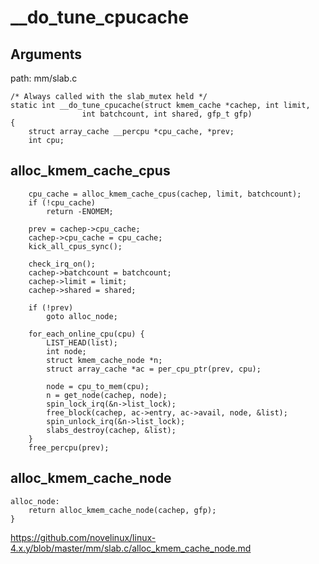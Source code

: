 __do_tune_cpucache
========================================

Arguments
----------------------------------------

path: mm/slab.c
```
/* Always called with the slab_mutex held */
static int __do_tune_cpucache(struct kmem_cache *cachep, int limit,
                int batchcount, int shared, gfp_t gfp)
{
    struct array_cache __percpu *cpu_cache, *prev;
    int cpu;
```

alloc_kmem_cache_cpus
----------------------------------------

```
    cpu_cache = alloc_kmem_cache_cpus(cachep, limit, batchcount);
    if (!cpu_cache)
        return -ENOMEM;

    prev = cachep->cpu_cache;
    cachep->cpu_cache = cpu_cache;
    kick_all_cpus_sync();

    check_irq_on();
    cachep->batchcount = batchcount;
    cachep->limit = limit;
    cachep->shared = shared;

    if (!prev)
        goto alloc_node;

    for_each_online_cpu(cpu) {
        LIST_HEAD(list);
        int node;
        struct kmem_cache_node *n;
        struct array_cache *ac = per_cpu_ptr(prev, cpu);

        node = cpu_to_mem(cpu);
        n = get_node(cachep, node);
        spin_lock_irq(&n->list_lock);
        free_block(cachep, ac->entry, ac->avail, node, &list);
        spin_unlock_irq(&n->list_lock);
        slabs_destroy(cachep, &list);
    }
    free_percpu(prev);
```

alloc_kmem_cache_node
----------------------------------------

```
alloc_node:
    return alloc_kmem_cache_node(cachep, gfp);
}
```

https://github.com/novelinux/linux-4.x.y/blob/master/mm/slab.c/alloc_kmem_cache_node.md
